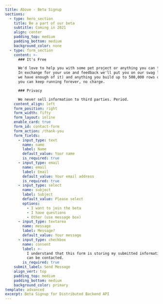 ```yaml
---
title: Above - Beta Signup
sections:
  - type: hero_section
    title: Be a part of our beta
    subtitle: Coming in 2021
    align: center
    padding_top: medium
    padding_bottom: medium
    background_color: none
  - type: form_section
    content: >-
      ### It's Free

      We'd love to help you with some pet project or anything you can think of.
      In exchange for your use and feedback we'll put you on our swag list (when
      we have enough of it) and anything you build up to 500,000 rows of data
      you can keep running forever, no charge. 

      ### Privacy

      We never sell information to third parties. Period. 
    content_align: left
    form_position: right
    form_width: fifty
    form_layout: inline
    enable_card: true
    form_id: contact-form
    form_action: /thank-you
    form_fields:
      - input_type: text
        name: name
        label: Name
        default_value: Your name
        is_required: true
      - input_type: email
        name: email
        label: Email
        default_value: Your email address
        is_required: true
      - input_type: select
        name: subject
        label: Subject
        default_value: Please select
        options:
          - I want to join the beta
          - I have questions
          - Other (use message box)
      - input_type: textarea
        name: message
        label: Message?
        default_value: Your message
      - input_type: checkbox
        name: consent
        label: >-
          I understand that this form is storing my submitted information so I
          can be contacted.
        is_required: true
    submit_label: Send Message
    align_vert: top
    padding_top: medium
    padding_bottom: medium
    background_color: primary
template: advanced
excerpt: Beta Signup for Distributed Backend API
---
```

